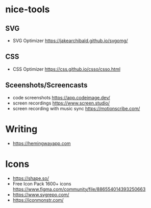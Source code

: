 # nice-tools


## SVG
- SVG Optimizer https://jakearchibald.github.io/svgomg/

## CSS
- CSS Optimizer https://css.github.io/csso/csso.html


## Sceenshots/Screencasts
- code screenshots https://app.codeimage.dev/
- screen recordings https://www.screen.studio/
- screen recording with music sync https://motionscribe.com/

# Writing
- https://hemingwayapp.com

# Icons
- https://shape.so/
- Free Icon Pack 1600+ icons https://www.figma.com/community/file/886554014393250663
- https://www.svgrepo.com/
- https://iconmonstr.com/
